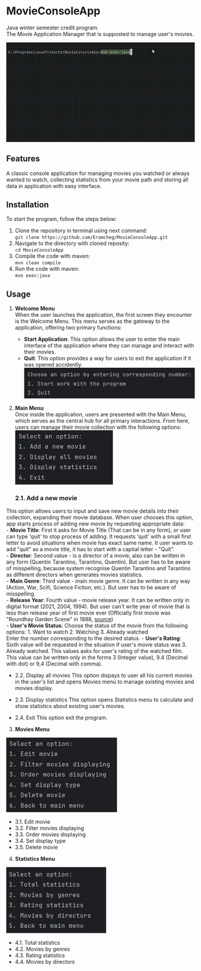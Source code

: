 # MovieConsoleApp
Java winter semester credit program.<br>
The Movie Application Manager that is supposted to manage user's movies. 

![Alt Text](Images/MovieApp_Main.gif)

## Features
A classic console application for managing movies you watched or always wanted to watch, collecting statistics from your movie path and storing all data in application with easy interface.

## Installation
To start the program, follow the steps below:

 1. Clone the repository in terminal using next command:<br>
    ```git clone https://github.com/Eramcheg/MovieConsoleApp.git```
 2. Navigate to the directory with cloned reposity:<br>
    ```cd MovieConsoleApp```
 3. Compile the code with maven:<br>
    ```mvn clean compile```
 4. Run the code with maven:<br>
    ```mvn exec:java```

## Usage

1. **Welcome Menu**<br>
   When the user launches the application, the first screen they encounter is the Welcome Menu. This menu serves as the gateway to the application, offering two primary functions:
   - **Start Application**: This option allows the user to enter the main interface of the application where they can manage and interact with their movies.
   - **Quit**: This option provides a way for users to exit the application if it was opened accidently.
     <br>
 ![Alt Text](Images/Welcome_menu.png)

2. **Main Menu**<br>
 Once inside the application, users are presented with the Main Menu, which serves as the central hub for all primary interactions. From here, users can manage their movie collection with the following options:<br>
 ![Alt Text](Images/Main_menu.png)
   ### 2.1. Add a new movie
 This option allows users to input and save new movie details into their collection, expanding their movie database.
          When user chooses this option, app starts process of adding new movie by requesting appropriate data:<br>
          - **Movie Title**: First it asks for Movie Title (That can be in any form), or user can type 'quit' to stop process of adding. It requests 'quit' with a small first letter to avoid situations when movie 
          has exact same name. It user wants to add "quit" as a movie title, it has to start with a capital letter - "Quit".<br>
          - **Director**: Second value - is a director of a movie, also can be written in any form (Quentin Tarantino, Tarantino, Quentin). But user has to be aware of misspelling, because system recognise 
          Quentin Tarantino and Tarantino as different directors when generates movies statistics.<br>
          - **Main Genre**: Third value - main movie genre. It can be written in any way (Action, War, Scifi, Science Fiction, etc.). But user has to be aware of misspelling.<br>
          - **Release Year**: Fourth value - movie release year. It can be written only in digital format (2021, 2004, 1994). But user can't write year of movie that is less than release year of first movie ever 
          (Officially first movie was "Roundhay Garden Scene" in 1888, [source](https://en.wikipedia.org/wiki/Roundhay_Garden_Scene#:~:text=Roundhay%20Garden%20Scene%20is%20a,Kingdom%20on%2016%20November%201888.)) <br>
          - **User's Movie Status**: Choose the status of the movie from the following options:
                 1. Want to watch
                 2. Watching
                 3. Already watched  
            Enter the number corresponding to the desired status.
          - **User's Rating**: Sixth value will be requested in the situation if user's movie status was 3. Already watched. This values asks for user's rating of the watched film. This value can be written only 
          in the forms 3 (Integer value), 9.4 (Decimal with dot) or 9,4 (Decimal with comma). <br>
          
   - 2.2. Display all movies
          This option dispays to user all his current movies in the user's list and opens Movies menu to manage existing movies and movies display. <br>
      
   - 2.3. Display statistics
          This option opens Statistics menu to calculate and show statistics about existing user's movies. <br>

   - 2.4. Exit
          This option exit the program. <br>

3. **Movies Menu**<br>
   
 ![Alt Text](Images/Movies_menu.png)
  - 3.1. Edit movie
  - 3.2. Filter movies displaying
  - 3.3. Order movies displaying
  - 3.4. Set display type
  - 3.5. Delete movie
   
4. **Statistics Menu**<br>

 ![Alt Text](Images/Statistics_menu.png)
  - 4.1. Total statistics
  - 4.2. Movies by genres
  - 4.3. Rating statistics
  - 4.4. Movies by directors
   
